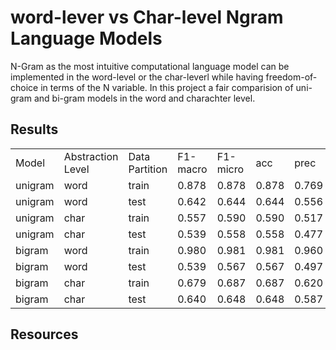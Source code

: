 # word-lever vs Char-level Ngram Language Models

N-Gram as the most intuitive computational language model can be implemented in the word-level or the char-leverl while having freedom-of-choice in terms of the N variable. In this project a fair comparision of uni-gram and bi-gram models in the word and charachter level. 

## Results

<table>
<tr>
<td> Model </td> <td> Abstraction Level</td> <td>Data Partition</td> <td> F1-macro </td> <td> F1-micro </td> <td> acc </td> <td> prec </td> <td> recall </td>
</tr>

<tr>
<td> unigram </td> <td> word</td> <td>train</td> <td> 0.878 </td> <td> 0.878 </td> <td> 0.878 </td> <td> 0.769 </td> <td> 0.955 </td>
</tr>

<tr>
<td> unigram </td> <td> word</td> <td>test</td> <td> 0.642 </td> <td> 0.644 </td> <td> 0.644 </td> <td> 0.556 </td> <td> 0.817 </td>
</tr>

<tr>
<td> unigram </td> <td> char</td> <td>train</td> <td> 0.557 </td> <td> 0.590 </td> <td> 0.590 </td> <td> 0.517 </td> <td> 0.379 </td>
</tr>

<tr>
<td> unigram </td> <td> char</td> <td>test</td> <td> 0.539 </td> <td> 0.558 </td> <td> 0.558 </td> <td> 0.477 </td> <td> 0.372 </td>
</tr>



<tr>
<td> bigram </td> <td> word</td> <td>train</td> <td> 0.980 </td> <td> 0.981 </td> <td> 0.981 </td> <td> 0.960 </td> <td> 0.995 </td>
</tr>

<tr>
<td> bigram </td> <td> word</td> <td>test</td> <td> 0.539 </td> <td> 0.567 </td> <td> 0.567 </td> <td> 0.497 </td> <td> 0.950 </td>
</tr>

<tr>
<td> bigram </td> <td> char</td> <td>train</td> <td> 0.679 </td> <td> 0.687 </td> <td> 0.687 </td> <td> 0.620 </td> <td> 0.650 </td>
</tr>

<tr>
<td> bigram </td> <td> char</td> <td>test</td> <td> 0.640 </td> <td> 0.648 </td> <td> 0.648 </td> <td> 0.587 </td> <td> 0.590 </td>
</tr>

</table>


## Resources

